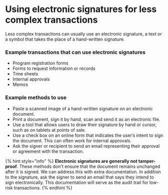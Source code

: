 # Using electronic signatures for less complex transactions

Less complex transactions can usually use an electronic signature, a text or a symbol that takes the place of a hand-written signature. 

### Example transactions that can use electronic signatures

* Program registration forms
* Forms to request information or records 
* Time sheets 
* Internal approvals 
* Memos

### Example methods to use

* Paste a scanned image of a hand-written signature on an electronic document. 
* Print a document, sign it by hand, scan and send it as an electronic file.  
* Use a tool that allows users to draw their signature by hand or cursor, such as on tablets at points of sale.
* Use a check box on an online form that indicates the user’s intent to sign the document. This can often work for internal approvals. 
* Ask the signer or recipient to send an email representing their approval or agreement with the transaction.  

{% hint style="info" %}
**Electronic signatures are generally not tamper-proof**. These methods don't ensure that the document remains unchanged after it is signed. We can address this with extra documentation. In addition to the signature, ask the signer to send an email that says they intend to sign electronically. This documentation will serve as the audit trail for low-risk transactions. 
{% endhint %}

